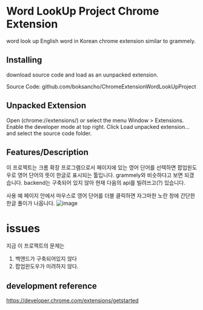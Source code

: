 # Word LookUp Project Chrome Extension 
word look up English word in Korean chrome extension similar to grammely.


## Installing
download source code and load as an uunpacked extension.

Source Code: github.com/boksancho/ChromeExtensionWordLookUpProject

## Unpacked Extension
Open (chrome://extensions/) or select the menu Window > Extensions.
Enable the developer mode at top right.
Click Load unpacked extension... and select the source code folder.

## Features/Description
이 프로젝트는 크롬 확장 프로그램으로서 페이지에 있는 영어 단어를 선택하면 팝업원도우로 영어 단어의 뜻이 한글로 표시되는 툴입니다. grammely와 비슷하다고 보면 되갰습니다.
backend는 구축되어 있지 않아 현재 다음의 api를 빌려쓰고(?) 있습니다.


사용 예
페이지 안에서 마우스로 영어 단어를 더블 클릭하면 자그마한 노란 창에 간단한 한글 풀이가 나옵니다.
![image](https://user-images.githubusercontent.com/436079/57021921-d31e2c00-6bea-11e9-9e97-d29a3b1165b7.png)

# issues

지금 이 프로젝트의 문제는
1. 백앤드가 구축되어있지 않다
2. 팝업윈도우가 미려하지 않다.

## development reference
https://developer.chrome.com/extensions/getstarted
